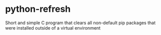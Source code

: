 # python-refresh
Short and simple C program that clears all non-default pip packages that were installed outside of a virtual environment
